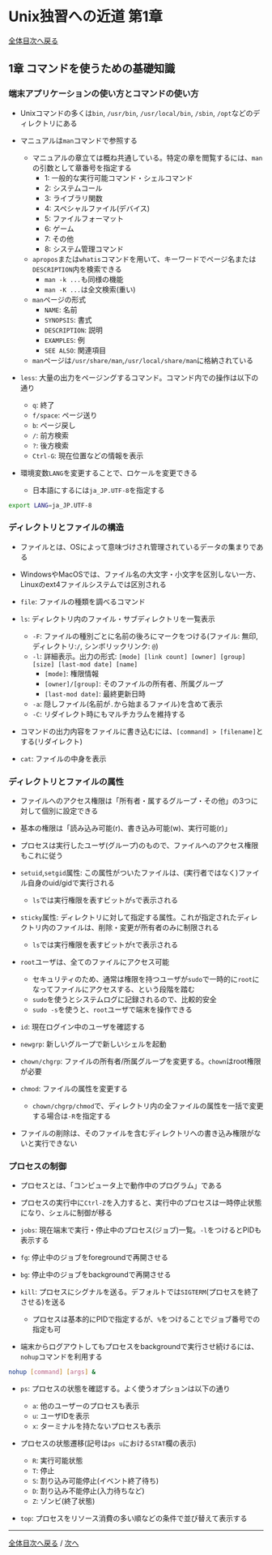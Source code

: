 # Unix独習への近道 第1章
[全体目次へ戻る](index.md)

## 1章 コマンドを使うための基礎知識
### 端末アプリケーションの使い方とコマンドの使い方
- Unixコマンドの多くは`bin`, `/usr/bin`, `/usr/local/bin`, `/sbin`, `/opt`などのディレクトリにある
- マニュアルは`man`コマンドで参照する
  + マニュアルの章立ては概ね共通している。特定の章を閲覧するには、`man`の引数として章番号を指定する
    * 1: 一般的な実行可能コマンド・シェルコマンド
    * 2: システムコール
    * 3: ライブラリ関数
    * 4: スペシャルファイル(デバイス)
    * 5: ファイルフォーマット
    * 6: ゲーム
    * 7: その他
    * 8: システム管理コマンド
  + `apropos`または`whatis`コマンドを用いて、キーワードでページ名または`DESCRIPTION`内を検索できる
    * `man -k ...`も同様の機能
    * `man -K ...`は全文検索(重い)
  + `man`ページの形式
    * `NAME`: 名前
    * `SYNOPSIS`: 書式
    * `DESCRIPTION`: 説明
    * `EXAMPLES`: 例
    * `SEE ALSO`: 関連項目
  + `man`ページは`/usr/share/man`,`/usr/local/share/man`に格納されている

- `less`: 大量の出力をページングするコマンド。コマンド内での操作は以下の通り
  + `q`: 終了
  + `f/space`: ページ送り
  + `b`: ページ戻し
  + `/`: 前方検索
  + `?`: 後方検索
  + `Ctrl-G`: 現在位置などの情報を表示

- 環境変数`LANG`を変更することで、ロケールを変更できる
  + 日本語にするには`ja_JP.UTF-8`を指定する

```sh
export LANG=ja_JP.UTF-8
```

### ディレクトリとファイルの構造
- ファイルとは、OSによって意味づけされ管理されているデータの集まりである
- WindowsやMacOSでは、ファイル名の大文字・小文字を区別しない一方、Linuxのext4ファイルシステムでは区別される
- `file`: ファイルの種類を調べるコマンド
- `ls`: ディレクトリ内のファイル・サブディレクトリを一覧表示
  + `-F`: ファイルの種別ごとに名前の後ろにマークをつける(ファイル: 無印, ディレクトリ:`/`, シンボリックリンク: `@`)
  + `-l`: 詳細表示。出力の形式: `[mode] [link count] [owner] [group] [size] [last-mod date] [name]`
    * `[mode]`: 権限情報
    * `[owner]/[group]`: そのファイルの所有者、所属グループ
    * `[last-mod date]`: 最終更新日時
  + `-a`: 隠しファイル(名前が`.`から始まるファイル)を含めて表示
  + `-C`: リダイレクト時にもマルチカラムを維持する

- コマンドの出力内容をファイルに書き込むには、`[command] > [filename]`とする(リダイレクト)
- `cat`: ファイルの中身を表示


### ディレクトリとファイルの属性
- ファイルへのアクセス権限は「所有者・属するグループ・その他」の3つに対して個別に設定できる
- 基本の権限は「読み込み可能(r)、書き込み可能(w)、実行可能(r)」
- プロセスは実行したユーザ(グループ)のもので、ファイルへのアクセス権限もこれに従う

- `setuid`,`setgid`属性: この属性がついたファイルは、(実行者ではなく)ファイル自身のuid/gidで実行される
  + `ls`では実行権限を表すビットが`s`で表示される
- `sticky`属性: ディレクトリに対して指定する属性。これが指定されたディレクトリ内のファイルは、削除・変更が所有者のみに制限される
  + `ls`では実行権限を表すビットが`t`で表示される

- `root`ユーザは、全てのファイルにアクセス可能
  + セキュリティのため、通常は権限を持つユーザが`sudo`で一時的に`root`になってファイルにアクセスする、という段階を踏む
  + `sudo`を使うとシステムログに記録されるので、比較的安全
  + `sudo -s`を使うと、`root`ユーザで端末を操作できる

- `id`: 現在ログイン中のユーザを確認する
- `newgrp`: 新しいグループで新しいシェルを起動
- `chown/chgrp`: ファイルの所有者/所属グループを変更する。`chown`はroot権限が必要
- `chmod`: ファイルの属性を変更する
  + `chown/chgrp/chmod`で、ディレクトリ内の全ファイルの属性を一括で変更する場合は`-R`を指定する

- ファイルの削除は、そのファイルを含むディレクトリへの書き込み権限がないと実行できない


### プロセスの制御
- プロセスとは、「コンピュータ上で動作中のプログラム」である
- プロセスの実行中に`Ctrl-Z`を入力すると、実行中のプロセスは一時停止状態になり、シェルに制御が移る
- `jobs`: 現在端末で実行・停止中のプロセス(ジョブ)一覧。`-l`をつけるとPIDも表示する
- `fg`: 停止中のジョブをforegroundで再開させる
- `bg`: 停止中のジョブをbackgroundで再開させる
- `kill`: プロセスにシグナルを送る。デフォルトでは`SIGTERM`(プロセスを終了させる)を送る
  + プロセスは基本的にPIDで指定するが、`%`をつけることでジョブ番号での指定も可

- 端末からログアウトしてもプロセスをbackgroundで実行させ続けるには、`nohup`コマンドを利用する

```sh
nohup [command] [args] &
```

- `ps`: プロセスの状態を確認する。よく使うオプションは以下の通り
  + `a`: 他のユーザーのプロセスも表示
  + `u`: ユーザIDを表示
  + `x`: ターミナルを持たないプロセスも表示

- プロセスの状態遷移(記号は`ps u`における`STAT`欄の表示)
  + `R`: 実行可能状態
  + `T`: 停止
  + `S`: 割り込み可能停止(イベント終了待ち)
  + `D`: 割り込み不能停止(入力待ちなど)
  + `Z`: ゾンビ(終了状態)

- `top`: プロセスをリソース消費の多い順などの条件で並び替えて表示する

***

[全体目次へ戻る](index.md) /
[次へ](c2.md)

